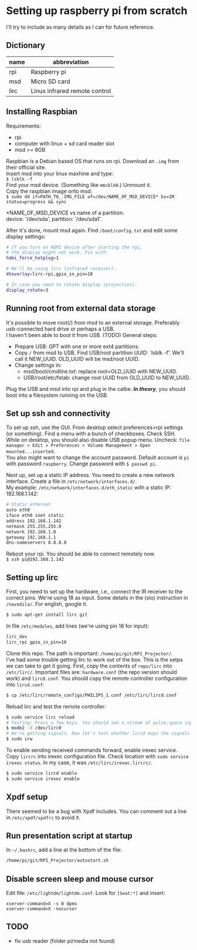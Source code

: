 # Setting up raspberry pi from scratch #
I'll try to include as many details as I can for future reference. 

## Dictionary ##
|name|abbreviation
|---|---
|rpi|Raspberry pi
|msd|Micro SD card
|lirc|Linux infrared remote control


## Installing Raspbian ##
Requirements:
* rpi 
* computer with linux + sd card reader slot 
* msd >= 8GB  

Raspbian is a Debian based OS that runs on rpi. Download an `.img` from their official site.  
Insert msd into your linux maxhine and type:  
`$ lsblk -f`  
Find your msd device. (Something like `mmcblk0`.) Unmount it.  
Copy the raspbian image onto msd:  
`$ sudo dd if=PATH_TO_.IMG_FILE of=/dev/NAME_OF_MSD_DEVICE* bs=1M status=progress && sync`  

*NAME_OF_MSD_DEVICE vs name of a partition:  
device: '/dev/sda', partition: '/dev/sda1'.

After it's done, mount msd again. Find `/boot/config.txt` and edit some display settings:  
```bash
# If you turn on HDMI device after starting the rpi, 
# the display might not work. Fix with:  
hdmi_force_hotplug=1

# We'll be using lirc (infrared receiver).
dtoverlay=lirc-rpi,gpio_in_pin=18

# In case you need to rotate display (projection).
display_rotate=3
```

## Running root from external data storage
It's possible to move root(/) from msd to an external storage. Preferably usb-connected hard drive or perhaps a USB.  
I haven't been able to boot it from USB. (TODO)
General steps: 
* Prepare USB: GPT with one or more ext4 partitions.  
* Copy `/` from msd to USB.  Find USB/root partition UUID: `lsblk -f'. We'll call it NEW_UUID. OLD_UUID will be msd/root UUID. 
* Change settings in:
    * msd/boot/cmdline.txt:
        replace root=OLD_UUID with NEW_UUID.  
    * USB/root/etc/fstab: change root UUID from OLD_UUID to NEW_UUID.  

Plug the USB and msd into rpi and plug in the calbe. ***In theory***, you should boot into a filesystem running on the USB. 

## Set up ssh and connectivity ##
To set up ssh, use the GUI. From desktop select preferences>rpi settings (or something). Find a menu with a bunch of checkboxes. Check SSH.  
While on desktop, you should also disable USB popup menu. Uncheck:
`file manager > Edit > Preferences > Volume Management > Open mounted...inserted`.  
You also might want to change the account password. Default account is `pi` with password `raspberry`.  Change password with `$ passwd pi`.  

Next up, set up a static IP address. You need to create a new network interface. 
Create a file in `/etc/network/interfaces.d/`.  
My example: `/etc/network/interfaces.d/eth_static` with a static IP: 192.168.1.142:
```bash
# Static ethernet
auto eth0
iface eth0 inet static
address 192.168.1.142
netmask 255.255.255.0
network 192.168.1.0
gateway 192.168.1.1
dns-nameservers 8.8.8.8
```

Reboot your rpi. You should be able to connect remotely now.  
`$ ssh pi@192.168.1.142`

## Setting up lirc ##  
First, you need to set up the hardware, i.e., connect the IR receiver to the correct pins. We're using 18 as input. Some details in the (slo) instruction in `/navodila/`. For english, google it.  
```bash
$ sudo apt-get install lirc git
```
In file `/etc/modules`, add lines (we're using pin 18 for input):
```bash
lirc_dev
lirc_rpi gpio_in_pin=18
```
Clone this repo. The path is important: `/home/pi/git/RPI_Projector/`.  
I've had some trouble getting lirc to work out of the box. This is the setps we can take to get it going. First, copy the contents of `repo/lirc` into `/etc/lirc/`. Important files are: `hardware.conf` (the repo version should work) and `lircd.conf`. You should copy the remote controller configuration into `lircd.conf`:  
```bash
$ cp /etc/lirc/remote_configs/PHILIPS_1.conf /etc/lirc/lircd.conf
```
Reload lirc and test the remote controller:  
```bash
$ sudo service lirc reload
# Testing: Press a few keys. You should see a stream of pulse,space inputs.
$ mode2 -d /dev/lirc0
# We're getting signals. Now let's test whether lircd maps the signals onto the right commands.
$ sudo irw
```
To enable sending received commands forward, enable irexec service. Copy `lircrc` into irexec configuration file. Check location with `sudo service irexec status`. In my case, it was `/etc/lirc/irexec.lircrc/`.
```bash
$ sudo service lircd enable
$ sudo service irexec enable
```

## Xpdf setup ##
There seemed to be a bug with Xpdf includes. You can comment out a line in `/etc/xpdf/xpdfrc` to avoid it.

## Run presentation script at startup ##
In `~/.bashrc`, add a line at the bottom of the file: 
```bash
/home/pi/git/RPI_Projector/autostart.sh
```

## Disable screen sleep and mouse cursor ##
Edit file: `/etc/lightdm/lightdm.conf`. Look for `[Seat:*]` and insert:  
```
xserver-command=X -s 0 dpms
xserver-command=X -nocursor
```

## TODO ##
* fix usb reader (folder pi/media not found)


